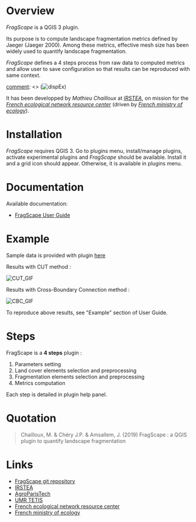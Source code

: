 


# Overview

*FragScape* is a QGIS 3 plugin.

Its purpose is to compute landscape fragmentation metrics defined by Jaeger (Jaeger
2000). Among these metrics, effective mesh size has been widely used to quantify landscape fragmentation.

*FragScape* defines a 4 steps process from raw data to computed metrics and allow user to save configuration so that results can be reproduced with same context.

[comment]: <> (Below is an example of dispersal map created by *FragScape* :)
[comment]: <> (![dispEx](/docs/pictures/FragScapeExamplePicture.png))

It has been developped by *Mathieu Chailloux* at [*IRSTEA*](http://www.irstea.fr), 
on mission for the [*French ecological network resource center*](http://www.trameverteetbleue.fr/) 
(driven by [*French ministry of ecology*](https://www.ecologique-solidaire.gouv.fr/)).

# Installation

*FragScape* requires QGIS 3.
Go to plugins menu, install/manage plugins, activate experimental plugins and *FragScape* should be available.
Install it and a grid icon should appear. Otherwise, it is available in plugins menu.

# Documentation

Available documentation:
 - [FragScape User Guide](https://drive.google.com/open?id=1VxrRMjfpa1Kdf0ahqw9kWqvzhSLmAYDI)

# Example

Sample data is provided with plugin [here](https://github.com/MathieuChailloux/FragScape/tree/qgis-lib-mc/sample_data/EPCI_Clermontais_2012)

Results with CUT method :

![CUT_GIF](https://drive.google.com/open?id=1e3Rr3ZzV1qeBwfKQevP-Tj9KtKbI68ZU)

Results with Cross-Boundary Connection method :

![CBC_GIF](https://drive.google.com/open?id=1e3Rr3ZzV1qeBwfKQevP-Tj9KtKbI68ZU)

To reproduce above results, see "Example" section of User Guide.
 
# Steps

FragScape is a **4 steps** plugin :
 1. Parameters setting
 2. Land cover elements selection and preprocessing
 3. Fragmentation elements selection and preprocessing
 4. Metrics computation
    
Each step is detailed in plugin help panel.

# Quotation

> Chailloux, M. & Chéry J.P. & Amsallem, J. (2019) FragScape : a QGIS plugin to quantify landscape fragmentation
    
# Links
 - [FragScape git repository](https://github.com/MathieuChailloux/FragScape)
 - [IRSTEA](http://www.irstea.fr)
 - [AgroParisTech](http://www2.agroparistech.fr/)
 - [UMR TETIS](https://www.umr-tetis.fr)
 - [French ecological network resource center](http://www.trameverteetbleue.fr/)
 - [French ministry of ecology](https://www.ecologique-solidaire.gouv.fr/)


